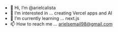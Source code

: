 - 👋 Hi, I’m @arielcalista
- 👀 I’m interested in ... creating Vercel apps and AI
- 🌱 I’m currently learning ... next.js
- 📫 How to reach me ... arielsemail98@gmail.com

<!---
arielcalista/arielcalista is a ✨ special ✨ repository because its `README.md` (this file) appears on your GitHub profile.
You can click the Preview link to take a look at your changes.
--->
